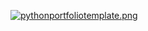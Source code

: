 [![pythonportfoliotemplate.png](https://i.postimg.cc/Yqxy8DjL/pythonportfoliotemplate.png)](https://postimg.cc/dLLBVB2J)